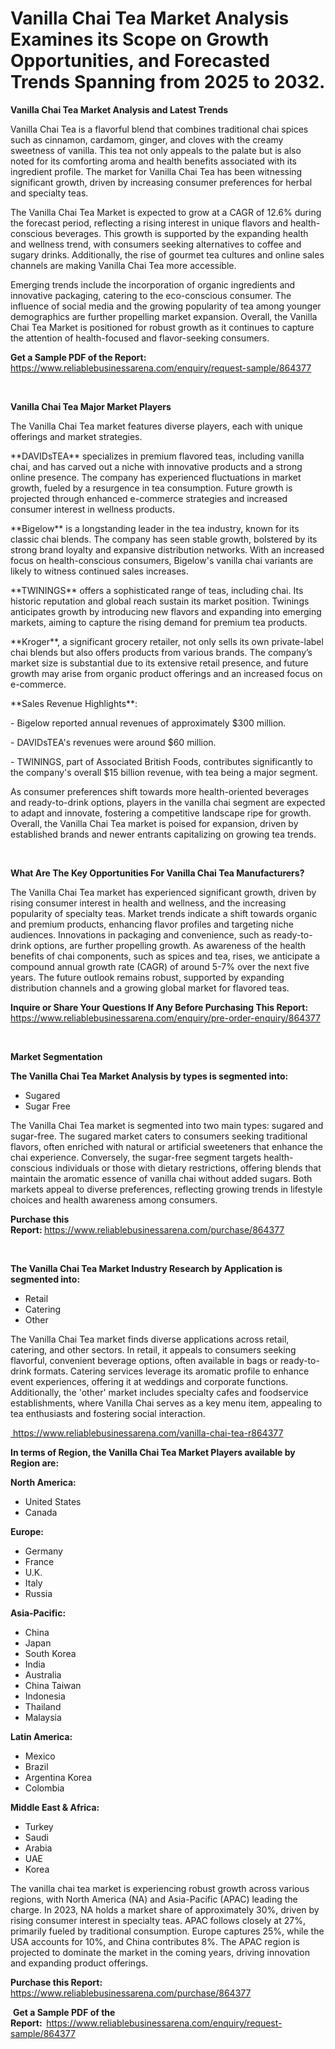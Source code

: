 <p><h1>Vanilla Chai Tea Market Analysis Examines its Scope on Growth Opportunities, and Forecasted Trends Spanning from 2025 to 2032.</h1></p><p><strong>Vanilla Chai Tea Market Analysis and Latest Trends</strong></p>
<p><p>Vanilla Chai Tea is a flavorful blend that combines traditional chai spices such as cinnamon, cardamom, ginger, and cloves with the creamy sweetness of vanilla. This tea not only appeals to the palate but is also noted for its comforting aroma and health benefits associated with its ingredient profile. The market for Vanilla Chai Tea has been witnessing significant growth, driven by increasing consumer preferences for herbal and specialty teas.</p><p>The Vanilla Chai Tea Market is expected to grow at a CAGR of 12.6% during the forecast period, reflecting a rising interest in unique flavors and health-conscious beverages. This growth is supported by the expanding health and wellness trend, with consumers seeking alternatives to coffee and sugary drinks. Additionally, the rise of gourmet tea cultures and online sales channels are making Vanilla Chai Tea more accessible.</p><p>Emerging trends include the incorporation of organic ingredients and innovative packaging, catering to the eco-conscious consumer. The influence of social media and the growing popularity of tea among younger demographics are further propelling market expansion. Overall, the Vanilla Chai Tea Market is positioned for robust growth as it continues to capture the attention of health-focused and flavor-seeking consumers.</p></p>
<p><strong>Get a Sample PDF of the Report:&nbsp;</strong> <a href="https://www.reliablebusinessarena.com/enquiry/request-sample/864377?utm_campaign=2529&utm_medium=2&utm_source=Github&utm_content=ia&utm_term=16042025&utm_id=vanilla-chai-tea">https://www.reliablebusinessarena.com/enquiry/request-sample/864377</a></p>
<p>&nbsp;</p>
<p><strong>Vanilla Chai Tea Major Market Players</strong></p>
<p><p>The Vanilla Chai Tea market features diverse players, each with unique offerings and market strategies.</p><p>**DAVIDsTEA** specializes in premium flavored teas, including vanilla chai, and has carved out a niche with innovative products and a strong online presence. The company has experienced fluctuations in market growth, fueled by a resurgence in tea consumption. Future growth is projected through enhanced e-commerce strategies and increased consumer interest in wellness products.</p><p>**Bigelow** is a longstanding leader in the tea industry, known for its classic chai blends. The company has seen stable growth, bolstered by its strong brand loyalty and expansive distribution networks. With an increased focus on health-conscious consumers, Bigelow's vanilla chai variants are likely to witness continued sales increases.</p><p>**TWININGS** offers a sophisticated range of teas, including chai. Its historic reputation and global reach sustain its market position. Twinings anticipates growth by introducing new flavors and expanding into emerging markets, aiming to capture the rising demand for premium tea products.</p><p>**Kroger**, a significant grocery retailer, not only sells its own private-label chai blends but also offers products from various brands. The company’s market size is substantial due to its extensive retail presence, and future growth may arise from organic product offerings and an increased focus on e-commerce.</p><p>**Sales Revenue Highlights**: </p><p>- Bigelow reported annual revenues of approximately $300 million.</p><p>- DAVIDsTEA's revenues were around $60 million.</p><p>- TWININGS, part of Associated British Foods, contributes significantly to the company's overall $15 billion revenue, with tea being a major segment.</p><p>As consumer preferences shift towards more health-oriented beverages and ready-to-drink options, players in the vanilla chai segment are expected to adapt and innovate, fostering a competitive landscape ripe for growth. Overall, the Vanilla Chai Tea market is poised for expansion, driven by established brands and newer entrants capitalizing on growing tea trends.</p></p>
<p>&nbsp;</p>
<p><strong>What Are The Key Opportunities For Vanilla Chai Tea Manufacturers?</strong></p>
<p><p>The Vanilla Chai Tea market has experienced significant growth, driven by rising consumer interest in health and wellness, and the increasing popularity of specialty teas. Market trends indicate a shift towards organic and premium products, enhancing flavor profiles and targeting niche audiences. Innovations in packaging and convenience, such as ready-to-drink options, are further propelling growth. As awareness of the health benefits of chai components, such as spices and tea, rises, we anticipate a compound annual growth rate (CAGR) of around 5-7% over the next five years. The future outlook remains robust, supported by expanding distribution channels and a growing global market for flavored teas.</p></p>
<p><strong>Inquire or Share Your Questions If Any Before Purchasing This Report:</strong> <a href="https://www.reliablebusinessarena.com/enquiry/pre-order-enquiry/864377?utm_campaign=2529&utm_medium=2&utm_source=Github&utm_content=ia&utm_term=16042025&utm_id=vanilla-chai-tea">https://www.reliablebusinessarena.com/enquiry/pre-order-enquiry/864377</a></p>
<p>&nbsp;</p>
<p><strong>Market Segmentation</strong></p>
<p><strong>The Vanilla Chai Tea Market Analysis by types is segmented into:</strong></p>
<p><ul><li>Sugared</li><li>Sugar Free</li></ul></p>
<p><p>The Vanilla Chai Tea market is segmented into two main types: sugared and sugar-free. The sugared market caters to consumers seeking traditional flavors, often enriched with natural or artificial sweeteners that enhance the chai experience. Conversely, the sugar-free segment targets health-conscious individuals or those with dietary restrictions, offering blends that maintain the aromatic essence of vanilla chai without added sugars. Both markets appeal to diverse preferences, reflecting growing trends in lifestyle choices and health awareness among consumers.</p></p>
<p><strong>Purchase this Report:&nbsp;</strong><a href="https://www.reliablebusinessarena.com/purchase/864377?utm_campaign=2529&utm_medium=2&utm_source=Github&utm_content=ia&utm_term=16042025&utm_id=vanilla-chai-tea">https://www.reliablebusinessarena.com/purchase/864377</a></p>
<p>&nbsp;</p>
<p><strong>The Vanilla Chai Tea Market Industry Research by Application is segmented into:</strong></p>
<p><ul><li>Retail</li><li>Catering</li><li>Other</li></ul></p>
<p><p>The Vanilla Chai Tea market finds diverse applications across retail, catering, and other sectors. In retail, it appeals to consumers seeking flavorful, convenient beverage options, often available in bags or ready-to-drink formats. Catering services leverage its aromatic profile to enhance event experiences, offering it at weddings and corporate functions. Additionally, the 'other' market includes specialty cafes and foodservice establishments, where Vanilla Chai serves as a key menu item, appealing to tea enthusiasts and fostering social interaction.</p></p>
<p><a href="https://www.reliablebusinessarena.com/vanilla-chai-tea-r864377?utm_campaign=2529&utm_medium=2&utm_source=Github&utm_content=ia&utm_term=16042025&utm_id=vanilla-chai-tea">&nbsp;https://www.reliablebusinessarena.com/vanilla-chai-tea-r864377</a></p>
<p><strong>In terms of Region, the Vanilla Chai Tea Market Players available by Region are:</strong></p>
<p>
    <p> <strong> North America: </strong>
        <ul>
            <li>United States</li>
            <li>Canada</li>
        </ul>
        </p> 
    <p> <strong> Europe: </strong>
        <ul>
            <li>Germany</li>
            <li>France</li>
            <li>U.K.</li>
            <li>Italy</li>
            <li>Russia</li>
        </ul>
        </p> 
    <p> <strong> Asia-Pacific: </strong>
        <ul>
            <li>China</li>
            <li>Japan</li>
            <li>South Korea</li>
            <li>India</li>
            <li>Australia</li>
            <li>China Taiwan</li>
            <li>Indonesia</li>
            <li>Thailand</li>
            <li>Malaysia</li>
        </ul>
        </p> 
    <p> <strong> Latin America: </strong>
        <ul>
            <li>Mexico</li>
            <li>Brazil</li>
            <li>Argentina Korea</li>
            <li>Colombia</li>
        </ul>
        </p> 
    <p> <strong> Middle East & Africa: </strong>
        <ul>
            <li>Turkey</li>
            <li>Saudi</li>
            <li>Arabia</li>
            <li>UAE</li>
            <li>Korea</li>
        </ul>
    </p>
    </p>
<p><p>The vanilla chai tea market is experiencing robust growth across various regions, with North America (NA) and Asia-Pacific (APAC) leading the charge. In 2023, NA holds a market share of approximately 30%, driven by rising consumer interest in specialty teas. APAC follows closely at 27%, primarily fueled by traditional consumption. Europe captures 25%, while the USA accounts for 10%, and China contributes 8%. The APAC region is projected to dominate the market in the coming years, driving innovation and expanding product offerings.</p></p>
<p><strong>Purchase this Report: </strong><a href="https://www.reliablebusinessarena.com/purchase/864377?utm_campaign=2529&utm_medium=2&utm_source=Github&utm_content=ia&utm_term=16042025&utm_id=vanilla-chai-tea">https://www.reliablebusinessarena.com/purchase/864377</a></p>
<p>&nbsp;<strong>Get a Sample PDF of the Report:&nbsp;&nbsp;</strong><a href="https://www.reliablebusinessarena.com/enquiry/request-sample/864377?utm_campaign=2529&utm_medium=2&utm_source=Github&utm_content=ia&utm_term=16042025&utm_id=vanilla-chai-tea">https://www.reliablebusinessarena.com/enquiry/request-sample/864377</a></p>
<p><strong></strong></p>
<p><p></p><p></p><p></p></p>